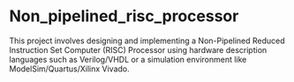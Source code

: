 # Non_pipelined_risc_processor
This project involves designing and implementing a Non-Pipelined Reduced Instruction Set Computer (RISC) Processor using hardware description languages such as Verilog/VHDL or a simulation environment like ModelSim/Quartus/Xilinx Vivado. 
